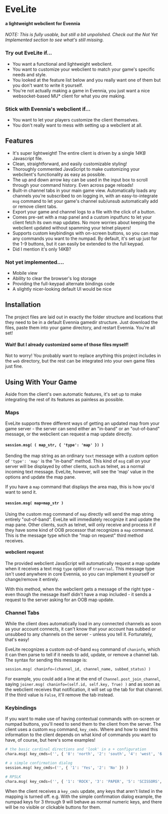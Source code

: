 # EveLite

#### a lightweight webclient for Evennia

*NOTE: This is fully usable, but still a bit unpolished. Check out the Not Yet Implemented section to see what's still missing.*

### Try out EveLite if...

- You want a functional and lightweight webclient.
- You want to customize your webclient to match your game's specific needs and style.
- You looked at the feature list below and you really want one of them but you don't want to write it yourself.
- You're not actually making a game in Evennia, you just want a nice websocket-based MU\* client for what you *are* making.

### Stick with Evennia's webclient if...

- You want to let your players customize the client themselves.
- You don't really want to mess with setting up a webclient at all.

## Features
- It's super lightweight! The entire client is driven by a single *14KB* Javascript file.
- Clean, straightforward, and easily customizable styling!
- Thoroughly commented JavaScript to make customizing your webclient's functionality as easy as possible.
- The up and down arrow key can be used in the input box to scroll through your command history. Even across page reloads!
- Built-in channel tabs in your main game view. Automatically loads any channels you're subscribed to on logging in, with an easy-to-integrate `msg` command to let your game's channel sub/unsub automatically add or remove client tabs.
- Export your game and channel logs to a file with the click of a button.
- Comes pre-set with a map panel and a custom inputfunc to let your client fetch its own map updates. No more worries about keeping the webclient updated without spamming your telnet players!
- Supports custom keybindings with on-screen buttons, so you can map any commands you want to the numpad. By default, it's set up just for the 1-9 buttons, but it can easily be extended to the full keypad.
- Did I mention it's only 14KB?

### Not yet implemented....
- Mobile view
- Ability to clear the browser's log storage
- Providing the full-keypad alternate bindings code
- A slightly nicer-looking default UI would be nice

## Installation

The project files are laid out in exactly the folder structure and locations that they need to be in a default Evennia gamedir structure. Just download the files, paste them into your game directory, and restart Evennia. You're all set!

#### Wait! But I already customized some of those files myself!

Not to worry! You probably want to replace anything this project includes in the `web` directory, but the rest can be integrated into your own game files just fine.

## Using With Your Game

Aside from the client's own automatic features, it's set up to make integrating the rest of its features as painless as possible.

### Maps

EveLite supports three different ways of getting an updated map from your game server - the server can send either an "in-band" or an "out-of-band" message, or the webclient can request a map update directly. 

#### `session.msg( ( map_str, { 'type': 'map' }) )`
Sending the map string as an ordinary `text` message with a custom option of `'type': 'map'` is the "in-band" method. This kind of `msg` call on your server will be displayed by other clients, such as telnet, as a normal incoming text message. EveLite, however, will see the 'map' value in the options and update the map pane.

If you have a `map` command that displays the area map, this is how you'd want to send it.

#### `session.msg( map=map_str )`
Using the custom msg command of `map` directly will send the map string entirely "out-of-band". EveLite will immediately recognize it and update the map pane. Other clients, such as telnet, will only receive and process it if they have some kind of OOB processor that recognizes a `map` command. This is the message type which the "map on request" third method receives.

#### webclient request
The provided webclient JavaScript will automatically request a map update when it receives a text msg `type` option of `traversal`. This message type isn't used anywhere in core Evennia, so you can implement it yourself or change/remove it entirely.

With this method, when the webclient gets a message of the right type - even though the message itself didn't have a map included - it sends a request to the server asking for an OOB map update.

### Channel Tabs

While the client does automatically load in any connected channels as soon as your account connects, it can't know that your account has subbed or unsubbed to any channels on the server - unless you tell it. Fortunately, that's easy!

EveLite recognizes a custom out-of-band `msg` command of `chaninfo`, which it can then parse to tell if it needs to add, update, or remove a channel tab. The syntax for sending this message is:
```python
session.msg( chaninfo=(channel_id, channel_name, subbed_status) )
```

For example, you could add a line at the end of `Channel.post_join_channel`, saying `joiner.msg( chaninfo=(self.id, self.key, True) )` and as soon as the webclient receives that notification, it will set up the tab for that channel. If the third value is `False`, it'll remove the tab instead.

### Keybindings

If you want to make use of having contextual commands with on-screen or numpad buttons, you'll need to send them to the client from the server. The client uses a custom `msg` command, `key_cmds`. Where and how to send this information to the client depends on what kind of commands you want to have, of course, but here's some examples!

```py
# the basic cardinal directions and 'look' in a + configuration
chara.msg( key_cmds=('', { '8': 'north', '2': 'south', '4': 'west', '6': 'east', '5': 'look' }) )

# a simple confirmation dialog
session.msg( key_cmds=('', { '1': 'Yes', '2': 'No' }) )

# RPSLK
chara.msg( key_cmds=('', { '1': 'ROCK', '3': 'PAPER', '5': 'SCISSORS', '7': 'LIZARD', '9': 'SPOCK`' }) )
```

When the client receives a `key_cmds` update, any keys that aren't listed in the mapping is turned off. e.g. With the simple confirmation dialog example, the numpad keys for 3 through 9 will behave as normal numeric keys, and there will be no visible or clickable buttons for them.

